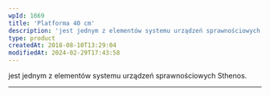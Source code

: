 ```yaml
---
wpId: 1669
title: 'Platforma 40 cm'
description: 'jest jednym z elementów systemu urządzeń sprawnościowych Sthenos.'
type: product
createdAt: 2018-08-10T13:29:04
modifiedAt: 2024-02-29T17:43:58
---
```



jest jednym z elementów systemu urządzeń sprawnościowych Sthenos.

* * *